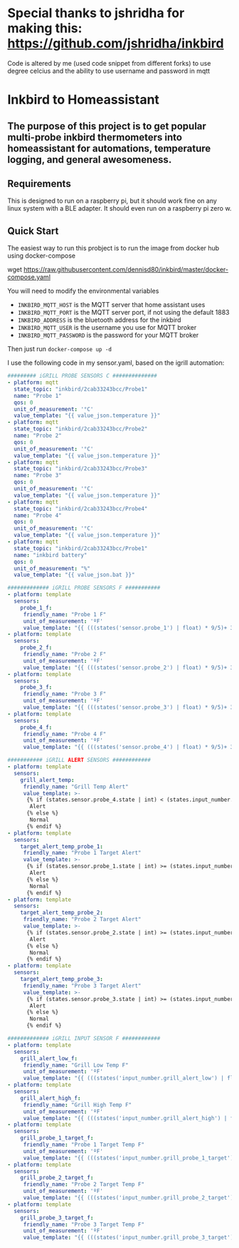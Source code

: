 # Special thanks to jshridha for making this: https://github.com/jshridha/inkbird

Code is altered by me (used code snippet from different forks) to use degree celcius and the ability to use username and password in mqtt


# Inkbird to Homeassistant
## The purpose of this project is to get popular multi-probe inkbird thermometers into homeassistant for automations, temperature logging, and general awesomeness.

## Requirements

This is designed to run on a raspberry pi, but it should work fine on any linux system with a BLE adapter. It should even run on a raspberry pi zero w.


## Quick Start
The easiest way to run this probject is to run the image from docker hub using docker-compose

wget https://raw.githubusercontent.com/dennisd80/inkbird/master/docker-compose.yaml

You will need to modify the environmental variables
* `INKBIRD_MQTT_HOST` is the MQTT server that home assistant uses
* `INKBIRD_MQTT_PORT` is the MQTT server port, if not using the default 1883
* `INKBIRD_ADDRESS` is the bluetooth address for the inkbird
* `INKBIRD_MQTT_USER` is the username you use for MQTT broker
* `INKBIRD_MQTT_PASSWORD` is the password for your MQTT broker

Then just run `docker-compose up -d`

I use the following code in my sensor.yaml, based on the igrill automation:
```yaml
######### iGRILL PROBE SENSORS C ##############
- platform: mqtt
  state_topic: "inkbird/2cab33243bcc/Probe1"
  name: "Probe 1"
  qos: 0
  unit_of_measurement: '°C'
  value_template: "{{ value_json.temperature }}"
- platform: mqtt
  state_topic: "inkbird/2cab33243bcc/Probe2"
  name: "Probe 2"
  qos: 0
  unit_of_measurement: '°C'
  value_template: "{{ value_json.temperature }}"
- platform: mqtt
  state_topic: "inkbird/2cab33243bcc/Probe3"
  name: "Probe 3"
  qos: 0
  unit_of_measurement: '°C'
  value_template: "{{ value_json.temperature }}"
- platform: mqtt
  state_topic: "inkbird/2cab33243bcc/Probe4"
  name: "Probe 4"
  qos: 0
  unit_of_measurement: '°C'
  value_template: "{{ value_json.temperature }}"
- platform: mqtt
  state_topic: "inkbird/2cab33243bcc/Probe1"
  name: "inkbird battery"
  qos: 0
  unit_of_measurement: "%"
  value_template: "{{ value_json.bat }}"

############# iGRILL PROBE SENSORS F ###########
- platform: template
  sensors:
    probe_1_f:
     friendly_name: "Probe 1 F"
     unit_of_measurement: 'ºF'
     value_template: "{{ (((states('sensor.probe_1') | float) * 9/5)+ 32)|round(1)}}"
- platform: template
  sensors:
    probe_2_f:
     friendly_name: "Probe 2 F"
     unit_of_measurement: 'ºF'
     value_template: "{{ (((states('sensor.probe_2') | float) * 9/5)+ 32)|round(1)}}"
- platform: template
  sensors:
    probe_3_f:
     friendly_name: "Probe 3 F"
     unit_of_measurement: 'ºF'
     value_template: "{{ (((states('sensor.probe_3') | float) * 9/5)+ 32)|round(1)}}"
- platform: template
  sensors:
    probe_4_f:
     friendly_name: "Probe 4 F"
     unit_of_measurement: 'ºF'
     value_template: "{{ (((states('sensor.probe_4') | float) * 9/5)+ 32)|round(1)}}"

########### iGRILL ALERT SENSORS ############
- platform: template
  sensors:
    grill_alert_temp:
     friendly_name: "Grill Temp Alert"
     value_template: >-
      {% if (states.sensor.probe_4.state | int) < (states.input_number.grill_alert_low.state | int) or (states.sensor.probe_4.state | int)  > (states.input_number.grill_alert_high.state | int) %}
       Alert
      {% else %}
       Normal
      {% endif %}
- platform: template
  sensors:
    target_alert_temp_probe_1:
     friendly_name: "Probe 1 Target Alert"
     value_template: >-
      {% if (states.sensor.probe_1.state | int) >= (states.input_number.grill_probe_1_target.state | int) %}
       Alert
      {% else %}
       Normal
      {% endif %}  
- platform: template
  sensors:
    target_alert_temp_probe_2:
     friendly_name: "Probe 2 Target Alert"
     value_template: >-
      {% if (states.sensor.probe_2.state | int) >= (states.input_number.grill_probe_2_target.state | int) %}
       Alert
      {% else %}
       Normal
      {% endif %}
- platform: template
  sensors:
    target_alert_temp_probe_3:
     friendly_name: "Probe 3 Target Alert"
     value_template: >-
      {% if (states.sensor.probe_3.state | int) >= (states.input_number.grill_probe_3_target.state | int) %}
       Alert
      {% else %}
       Normal
      {% endif %}

############# iGRILL INPUT SENSOR F ############
- platform: template
  sensors:
    grill_alert_low_f:
     friendly_name: "Grill Low Temp F"
     unit_of_measurement: 'ºF'
     value_template: "{{ (((states('input_number.grill_alert_low') | float) * 9/5)+ 32)|round(1)}}"
- platform: template
  sensors:
    grill_alert_high_f:
     friendly_name: "Grill High Temp F"
     unit_of_measurement: 'ºF'
     value_template: "{{ (((states('input_number.grill_alert_high') | float) * 9/5)+ 32)|round(1)}}"
- platform: template
  sensors:
    grill_probe_1_target_f:
     friendly_name: "Probe 1 Target Temp F"
     unit_of_measurement: 'ºF'
     value_template: "{{ (((states('input_number.grill_probe_1_target') | float) * 9/5)+ 32)|round(1)}}"
- platform: template
  sensors:
    grill_probe_2_target_f:
     friendly_name: "Probe 2 Target Temp F"
     unit_of_measurement: 'ºF'
     value_template: "{{ (((states('input_number.grill_probe_2_target') | float) * 9/5)+ 32)|round(1)}}"
- platform: template
  sensors:
    grill_probe_3_target_f:
     friendly_name: "Probe 3 Target Temp F"
     unit_of_measurement: 'ºF'
     value_template: "{{ (((states('input_number.grill_probe_3_target') | float) * 9/5)+ 32)|round(1)}}"
